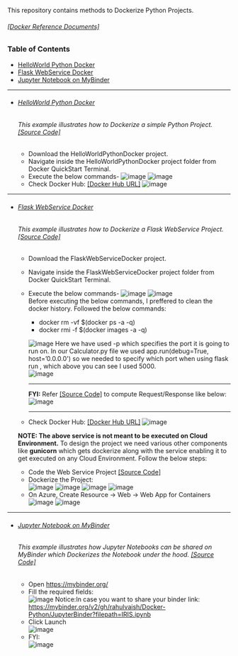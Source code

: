 This repository contains methods to Dockerize Python Projects.

###### [[Docker Reference Documents]](https://github.com/rahulvaish/ReferenceDocuments/tree/master/UnderstandingDocker)

### Table of Contents
  - <a href='#helloworld-python-docker'>HelloWorld Python Docker</a> 
  - <a href='#flask-webservice-docker'>Flask WebService Docker</a> 
  - <a href='#jupyter-notebook-on-mybinder'>Jupyter Notebook on MyBinder</a> 
  
<hr>

- ###### [HelloWorld Python Docker](https://github.com/rahulvaish/Docker-Python/tree/HelloWorldPythonDocker) 
   ###### This example illustrates how to Dockerize a simple Python Project. [[Source Code]](https://github.com/rahulvaish/Docker-Python/tree/HelloWorldPythonDocker)
   * Download the HelloWorldPythonDocker project.
   * Navigate inside the HelloWorldPythonDocker project folder from Docker QuickStart Terminal.
   * Execute the below commands-
   ![image](https://user-images.githubusercontent.com/689226/50327319-8e83d500-0514-11e9-9f9e-7f04f1680fe9.png)
   ![image](https://user-images.githubusercontent.com/689226/50327517-795b7600-0515-11e9-901e-1348699f7682.png)
   * Check Docker Hub: [[Docker Hub URL]](https://cloud.docker.com/repository/docker/rahulvaish/helloworldpythondocker)
![image](https://user-images.githubusercontent.com/689226/50343937-ec351300-054e-11e9-9a99-9e3fd3daf5c9.png)

 <hr>

- ###### [Flask WebService Docker](https://github.com/rahulvaish/Docker-Python/tree/FlaskWebServiceDocker) 
   ###### This example illustrates how to Dockerize a Flask WebService Project. [[Source Code]](https://github.com/rahulvaish/Docker-Python/tree/FlaskWebServiceDocker)
   * Download the FlaskWebServiceDocker project.
   * Navigate inside the FlaskWebServiceDocker project folder from Docker QuickStart Terminal.
   * Execute the below commands-
     ![image](https://user-images.githubusercontent.com/689226/49724797-2d484000-fc90-11e8-94f7-052f4b1a5710.png)
     ![image](https://user-images.githubusercontent.com/689226/49724798-2f120380-fc90-11e8-89b5-f6925cb6e74d.png)
     </br>
      Before executing the below commands, I preffered to clean the docker history. Followed the below commands: </br>
      - docker rm -vf $(docker ps -a -q) </br>
      - docker rmi -f $(docker images -a -q) </br>
      
     ![image](https://user-images.githubusercontent.com/689226/53516344-175d5500-3af2-11e9-9f23-feddbd3135c8.png)
     Here we have used -p which specifies the port it is going to run on. In our Calculator.py file we used app.run(debug=True, host=’0.0.0.0') so we needed to specify which port when using flask run , which above you can see I used 5000. </br>
     ![image](https://user-images.githubusercontent.com/689226/62388441-f4d8d780-b57a-11e9-8e17-0159945d3b9a.png)

    
     <hr>
    
     **FYI:** Refer [[Source Code]](https://github.com/rahulvaish/Docker-Python/tree/FlaskWebServiceDocker/FlaskWebServiceDocker-AppRoute) to compute Request/Response like below:
     ![image](https://user-images.githubusercontent.com/45539698/62387379-11274500-b578-11e9-92c5-4d93f85852b2.png)
     
     <hr>
   
     
   * Check Docker Hub: [[Docker Hub URL]](https://hub.docker.com/r/rahulvaish/flaskwebservicedocker/)
     ![image](https://user-images.githubusercontent.com/689226/49725174-181fe100-fc91-11e8-8900-84403a4a4b9b.png)

   **NOTE: The above service is not meant to be executed on Cloud Environment.** To design the project we need various other components like **gunicorn** which gets dockerize along with the service enabling it to get executed on any Cloud Environment. Follow the below steps:
   
   * Code the Web Service Project  [[Source Code]](https://github.com/rahulvaish/Docker-Python/tree/FlaskWebServiceCloud)
   * Dockerize the Project:</br>
  ![image](https://user-images.githubusercontent.com/689226/54067237-ca048480-4263-11e9-9770-11b9582c7458.png)
  ![image](https://user-images.githubusercontent.com/689226/54067246-ebfe0700-4263-11e9-9226-431f80843b4e.png)
  ![image](https://user-images.githubusercontent.com/689226/54067336-c6253200-4264-11e9-80fb-106f3f119bac.png)
  ![image](https://user-images.githubusercontent.com/689226/54067358-0a183700-4265-11e9-9bdb-590e52ab444c.png)
   * On Azure, Create Resource -> Web -> Web App for Containers <br>
  ![image](https://user-images.githubusercontent.com/689226/54067506-da6a2e80-4266-11e9-9679-d27b8b6a0578.png)
  ![image](https://user-images.githubusercontent.com/689226/54067472-6d569900-4266-11e9-8704-62530b0890e0.png)


<hr>

- ###### [Jupyter Notebook on MyBinder](https://github.com/rahulvaish/Docker-Python/tree/JupyterBinder) 
   ###### This example illustrates how Jupyter Notebooks can be shared on MyBinder which Dockerizes the Notebook under the hood. [[Source Code]](https://github.com/rahulvaish/Docker-Python/tree/JupyterBinder)
   * Open https://mybinder.org/
   * Fill the required fields: </br> 
   ![image](https://user-images.githubusercontent.com/689226/50533889-a503df00-0b59-11e9-8c9d-a58b8fbf0c61.png)
   Notice:In case you want to share your binder link: https://mybinder.org/v2/gh/rahulvaish/Docker-Python/JupyterBinder?filepath=IRIS.ipynb
   * Click Launch  </br>
   ![image](https://user-images.githubusercontent.com/689226/50533795-e4313080-0b57-11e9-93a4-583ed0bc576d.png)
   * FYI: </br>
   ![image](https://user-images.githubusercontent.com/689226/50533883-6110da00-0b59-11e9-8e83-93327bbdd32a.png)
